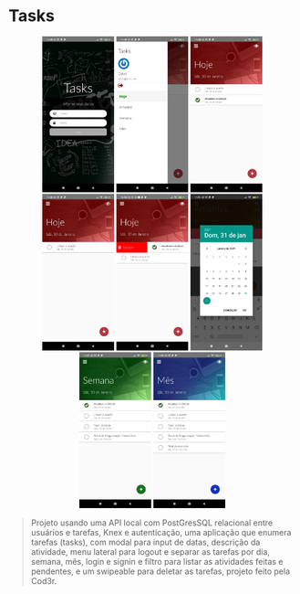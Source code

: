 # Tasks

<p align="center">
  <img src="screen06.jpg" width="25%"  alt="tela da aplicação">
  <img src="screen02.jpg" width="25%"  alt="tela da aplicação">
  <img src="screen01.jpg" width="25%"  alt="tela da aplicação">
  <img src="screen04.jpg" width="25%"  alt="tela da aplicação">
  <img src="screen07.jpg" width="25%"  alt="tela da aplicação">
  <img src="screen03.jpg" width="25%"  alt="tela da aplicação">
  <img src="screen05.jpg" width="25%"  alt="tela da aplicação">
  <img src="screen08.jpg" width="25%"  alt="tela da aplicação">
</p>

> Projeto usando uma API local com PostGresSQL relacional entre usuários e tarefas, Knex e autenticação, uma aplicação que enumera tarefas (tasks), com modal para input de datas, descrição da atividade, menu lateral para logout e separar as tarefas por dia, semana, mês, login e signin e filtro para listar as atividades feitas e pendentes, e um swipeable para deletar as tarefas, projeto feito pela Cod3r.
